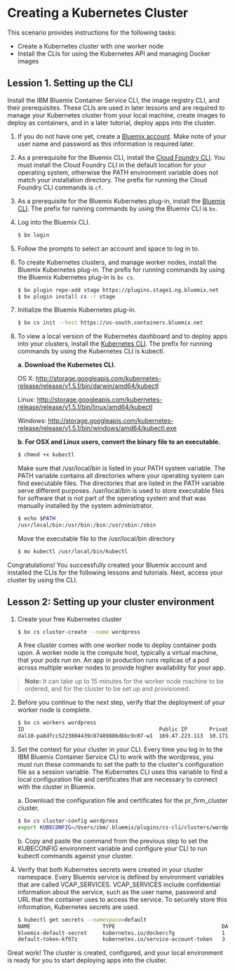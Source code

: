 # Creating a Kubernetes Cluster 

This scenario provides instructions for the following tasks:
- Create a Kubernetes cluster with one worker node
- Install the CLIs for using the Kubernetes API and managing Docker images


## Lession 1. Setting up the CLI

Install the IBM Bluemix Container Service CLI, the image registry CLI, and their prerequisites. These CLIs are used in later lessons and are required to manage your Kubernetes cluster from your local machine, create images to deploy as containers, and in a later tutorial, deploy apps into the cluster. 

1. If you do not have one yet, create a [Bluemix account](https://console.ng.bluemix.net/registration/). Make note of your user name and password as this information is required later.


2. As a prerequisite for the Bluemix CLI, install the [Cloud Foundry CLI](https://github.com/cloudfoundry/cli/releases). You must install the Cloud Foundry CLI in the default location for your operating system, otherwise the PATH environment variable does not match your installation directory. The prefix for running the Cloud Foundry CLI commands is `cf`.


3. As a prerequisite for the Bluemix Kubernetes plug-in, install the [Bluemix CLI](http://clis.ng.bluemix.net/ui/home.html). The prefix for running commands by using the Bluemix CLI is `bx`.


4. Log into the Bluemix CLI. 
    ```bash
    $ bx login
    ```

5. Follow the prompts to select an account and space to log in to.


6. To create Kubernetes clusters, and manage worker nodes, install the Bluemix Kubernetes plug-in. The prefix for running commands by using the Bluemix Kubernetes plug-in is `bx cs`. 
    ```bash
    $ bx plugin repo-add stage https://plugins.stage1.ng.bluemix.net
    $ bx plugin install cs -r stage
    ```

7. Initialize the Bluemix Kubernetes plug-in. 
    ```bash
    $ bx cs init --host https://us-south.containers.bluemix.net
    ```

8. To view a local version of the Kubernetes dashboard and to deploy apps into your clusters, install the [Kubernetes CLI](https://kubernetes.io/docs/user-guide/prereqs/). The prefix for running commands by using the Kubernetes CLI is kubectl.

    **a. Download the Kubernetes CLI.**
    
    OS X: http://storage.googleapis.com/kubernetes-release/release/v1.5.1/bin/darwin/amd64/kubectl
    
    Linux: http://storage.googleapis.com/kubernetes-release/release/v1.5.1/bin/linux/amd64/kubectl

    Windows: http://storage.googleapis.com/kubernetes-release/release/v1.5.1/bin/windows/amd64/kubectl.exe
    
    **b. For OSX and Linux users, convert the binary file to an executable.**
    
    ```bash
    $ chmod +x kubectl
    ```
    Make sure that /usr/local/bin is listed in your PATH system variable. The PATH variable contains all directories where your operating system can find executable files. The directories that are listed in the PATH variable serve different purposes. /usr/local/bin is used to store executable files for software that is not part of the operating system and that was manually installed by the system administrator. 

    ```bash
    $ echo $PATH
    /usr/local/bin:/usr/bin:/bin:/usr/sbin:/sbin
    ```
    Move the executable file to the /usr/local/bin directory
    ```bash
    $ mv kubectl /usr/local/bin/kubectl
    ```

Congratulations! You successfully created your Bluemix account and installed the CLIs for the following lessons and tutorials. Next, access your cluster by using the CLI.

## Lesson 2: Setting up your cluster environment

1. Create your free Kubernetes cluster
    ```bash
    $ bx cs cluster-create --name wordpress
    ```
    A free cluster comes with one worker node to deploy container pods upon. A worker node is the compute host, typically a virtual machine, that your pods run on. An app in production runs replicas of a pod across multiple worker nodes to provide higher availability for your app.
    
> **Note:** It can take up to 15 minutes for the worker node machine to be ordered, and for the cluster to be set up and provisioned. 

2. Before you continue to the next step, verify that the deployment of your worker node is complete. 
    ```bash
    $ bx cs workers wordpress
    ID                                           Public IP       Private IP    Machine Type  State     Status   
    dal10-pa8dfcc5223804439c87489886dbbc9c07-w1  169.47.223.113  10.171.42.93  free         deployed  Deploy Automation Successful   
    ```
    
3. Set the context for your cluster in your CLI. Every time you log in to the IBM Bluemix Container Service CLI to work with the wordpress, you must run these commands to set the path to the cluster's configuration file as a session variable. The Kubernetes CLI uses this variable to find a local configuration file and certificates that are necessary to connect with the cluster in Bluemix.
    
    a. Download the configuration file and certificates for the pr_firm_cluster cluster. 
    ```bash
    $ bx cs cluster-config wordpress
    export KUBECONFIG=/Users/ibm/.bluemix/plugins/cs-cli/clusters/wordpress/kube-config-dal10-wordpress.yml
    ```
    b. Copy and paste the command from the previous step to set the KUBECONFIG environment variable and configure your CLI to run kubectl commands against your cluster. 
    
4. Verify that both Kubernetes secrets were created in your cluster namespace. Every Bluemix service is defined by environment variables that are called VCAP_SERVICES. VCAP_SERVICES include confidential information about the service, such as the user name, password and URL that the container uses to access the service. To securely store this information, Kubernetes secrets are used.  
    ```bash
    $ kubectl get secrets --namespace=default
    NAME                       TYPE                                  DATA      AGE
    bluemix-default-secret     kubernetes.io/dockercfg               1         1h
    default-token-kf97z        kubernetes.io/service-account-token   3         1h
    ```
Great work! The cluster is created, configured, and your local environment is ready for you to start deploying apps into the cluster.